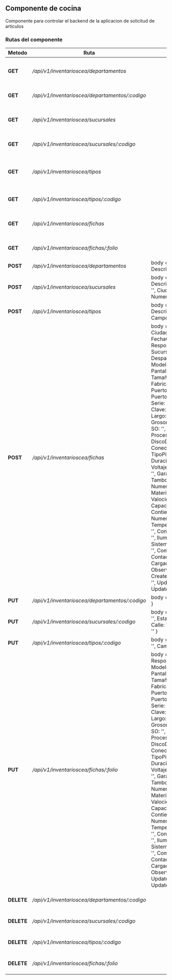 ## Componente de cocina

Componente para controlar el backend de la aplicacion de solicitud de articulos

### Rutas del componente

| **Metodo** | **Ruta** | **Request** | **Descripcion** |
|------------|----------|-------------|-----------------|
| **GET** | _/api/v1/inventarioscea/departamentos_ | | Obtiene una lista de los departamentos registrados |
| **GET** | _/api/v1/inventarioscea/departamentos/:codigo_ | | Obtiene un departamento en especifico |
| **GET** | _/api/v1/inventarioscea/sucursales_ | | Obtiene una lista de las sucursales registradas |
| **GET** | _/api/v1/inventarioscea/sucursales/:codigo_ | | Obtiene una sucursale registrada |
| **GET** | _/api/v1/inventarioscea/tipos_ | | Obtiene una lista de los tipos de equipos registrados |
| **GET** | _/api/v1/inventarioscea/tipos/:codigo_ | | Obtiene un tipo de equipo registrado |
| **GET** | _/api/v1/inventarioscea/fichas_ | | Obtiene la lista de las fichas tecnicas capturadas |
| **GET** | _/api/v1/inventarioscea/fichas/:folio_ | | Obtiene una ficha tecnica capturada |
| **POST** | _/api/v1/inventarioscea/departamentos_ | body = { Codigo: '', Descripcion: '' } | Crea nuevo departamento |
| **POST** | _/api/v1/inventarioscea/sucursales_ | body = { Codigo: '', Descripcion: '', Estado: '', Ciudad: '', Calle: '', Numero: '', CP: '' } | Crea una nueva sucursal |
| **POST** | _/api/v1/inventarioscea/tipos_ | body = { Codigo: '', Descripcion: '', Campos: '' } | Crea un nuevo tipo de equipo |
| **POST** | _/api/v1/inventarioscea/fichas_ | body = { Folio: '', Ciudad: '', FechaCaptura: '', Responsable: '', Sucursal: '', Despartamento: '', Modelo: '', Marca: '', PantallaPulgadas: '', TamañoPulgadas: '', Fabricante: '', PuertoHDMI: '', PuertoVGA: '', Color: '', Serie: '', Codigo: '', Clave: '', Digitos: '', Largo: '', Ancho: '', Grosor: '', Alambrico: '', SO: '', MotherBoard: '', Procesador: '', DiscoDuro: '', RAM: '', Conectividad: '', TipoPila: '', DuracionBateria: '', Voltaje: '', Accesorios: '', Garantia: '', Toner: '', Tambor: '', Tipo: '', NumeroSerial: '', Material: '', Valocidades: '', Capacidad: '', ContieneBateria: '', NumeroPuertas: '', TemperaturaOperacion: '', ConsumoEnergetico: '', Iluminacion: '', SistemaRefrigeracion: '', Combustible: '', Contactos: '', Cargador: '', Observaciones: '', Created: '', CreatedBy: '', Updated: '', UpdatedBy: '' } | Crea una nueva ficha tecnica |
| **PUT** | _/api/v1/inventarioscea/departamentos/:codigo_ | body = { Descripcion: '' } | actualiza un departamento |
| **PUT** | _/api/v1/inventarioscea/sucursales/:codigo_ | body = { Descripcion: '', Estado: '', Ciudad: '', Calle: '', Numero: '', CP: '' } | Actualiza una sucursal |
| **PUT** | _/api/v1/inventarioscea/tipos/:codigo_ | body = { Descripcion: '', Campos: '' } | Actualiza un tipo de equipo |
| **PUT** | _/api/v1/inventarioscea/fichas/:folio_ | body = { Ciudad: '', Responsable: '', Modelo: '', Marca: '', PantallaPulgadas: '', TamañoPulgadas: '', Fabricante: '', PuertoHDMI: '', PuertoVGA: '', Color: '', Serie: '', Codigo: '', Clave: '', Digitos: '', Largo: '', Ancho: '', Grosor: '', Alambrico: '', SO: '', MotherBoard: '', Procesador: '', DiscoDuro: '', RAM: '', Conectividad: '', TipoPila: '', DuracionBateria: '', Voltaje: '', Accesorios: '', Garantia: '', Toner: '', Tambor: '', Tipo: '', NumeroSerial: '', Material: '', Valocidades: '', Capacidad: '', ContieneBateria: '', NumeroPuertas: '', TemperaturaOperacion: '', ConsumoEnergetico: '', Iluminacion: '', SistemaRefrigeracion: '', Combustible: '', Contactos: '', Cargador: '', Observaciones: '', Updated: '', UpdatedBy: '' } | Actualiza los datos generales de una ficha tecnica |
| **DELETE** | _/api/v1/inventarioscea/departamentos/:codigo_ | | Elimina un departamento en especifico |
| **DELETE** | _/api/v1/inventarioscea/sucursales/:codigo_ | | Elimina una sucursal registrada |
| **DELETE** | _/api/v1/inventarioscea/tipos/:codigo_ | | Elimina un tipo de equipo registrado |
| **DELETE** | _/api/v1/inventarioscea/fichas/:folio_ | | Elimina una ficha tecnica capturada |
